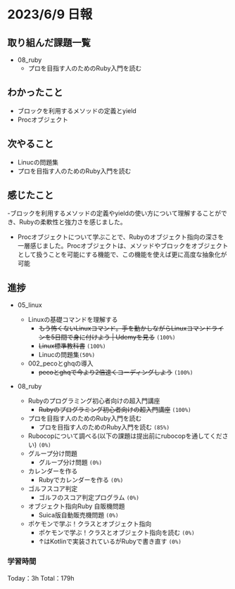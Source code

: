 # 2023/6/9 日報

## 取り組んだ課題一覧
- 08_ruby
    - プロを目指す人のためのRuby入門を読む

## わかったこと
- ブロックを利用するメソッドの定義とyield
- Procオブジェクト

## 次やること
- Linucの問題集
- プロを目指す人のためのRuby入門を読む

## 感じたこと
-ブロックを利用するメソッドの定義やyieldの使い方について理解することができ、Rubyの柔軟性と強力さを感じました。
- Procオブジェクトについて学ぶことで、Rubyのオブジェクト指向の深さを一層感じました。Procオブジェクトは、メソッドやブロックをオブジェクトとして扱うことを可能にする機能で、この機能を使えば更に高度な抽象化が可能

## 進捗
- 05_linux
    - Linuxの基礎コマンドを理解する
        - ~~もう怖くないLinuxコマンド。手を動かしながらLinuxコマンドラインを5日間で身に付けよう | Udemyを見る~~ ``(100%)``
        - ~~Linux標準教科書~~ ``(100%)``
        - Linucの問題集``(50%)``
    - 002_pecoとghqの導入
        - ~~pecoとghqで今より2倍速くコーディングしよう~~ ``(100%)``

- 08_ruby
    - Rubyのプログラミング初心者向けの超入門講座
        - ~~Rubyのプログラミング初心者向けの超入門講座~~ ``(100%)``
    - プロを目指す人のためのRuby入門を読む
        - プロを目指す人のためのRuby入門を読む ``(85%)``
    - Rubocopについて調べる(以下の課題は提出前にrubocopを通してください) ``(0%)``
    - グループ分け問題
        - グループ分け問題 ``(0%)``
    - カレンダーを作る
        - Rubyでカレンダーを作る ``(0%)``
    - ゴルフスコア判定
        - ゴルフのスコア判定プログラム ``(0%)``
    - オブジェクト指向Ruby 自販機問題
        - Suica版自動販売機問題 ``(0%)``
    - ポケモンで学ぶ！クラスとオブジェクト指向
        - ポケモンで学ぶ！クラスとオブジェクト指向を読む ``(0%)``
        - ↑はKotlinで実装されているがRubyで書き直す ``(0%)``


### 学習時間
Today：3h Total：179h


